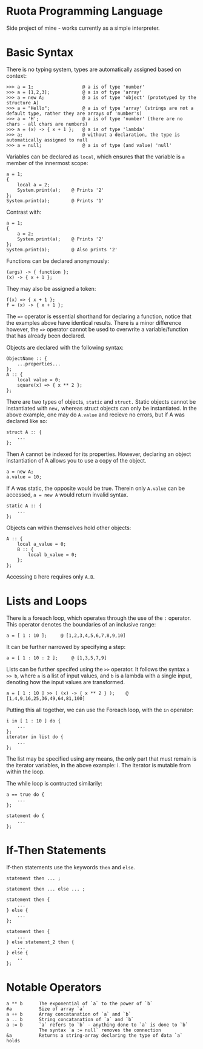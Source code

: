 # Ruota Programming Language

Side project of mine - works currently as a simple interpreter.

# Basic Syntax

There is no typing system, types are automatically assigned based on context:

	>>>	a = 1;					@ a is of type 'number'
	>>>	a = [1,2,3];			@ a is of type 'array'
	>>>	a = new A;				@ a is of type 'object' (prototyped by the structure A)
	>>>	a = "Hello";			@ a is of type 'array' (strings are not a default type, rather they are arrays of 'number's)
	>>>	a = 'H';				@ a is of type 'number' (there are no chars - all chars are numbers)
	>>>	a = (x) -> { x + 1 };	@ a is of type 'lambda'
	>>>	a;						@ without a declaration, the type is automatically assigned to null
	>>>	a = null;				@ a is of type (and value) 'null'

Variables can be declared as `local`, which ensures that the variable is `a` member of the innermost scope:

	a = 1;
	{
		local a = 2;
		System.print(a);	@ Prints '2'
	};
	System.print(a);		@ Prints '1'

Contrast with:

	a = 1;
	{
		a = 2;
		System.print(a);	@ Prints '2'
	};
	System.print(a);		@ Also prints '2'

Functions can be declared anonymously:

	(args) -> { function };
	(x) -> { x + 1 };

They may also be assigned a token:

	f(x) => { x + 1 };
	f = (x) -> { x + 1 };

The `=>` operator is essential shorthand for declaring a function, notice that the examples above have identical results. There is a minor difference however, the `=>` operator cannot be used to overwrite a variable/function that has already been declared.

Objects are declared with the following syntax:

	ObjectName :: {
		...properties...
	};
	A :: {
		local value = 0;
		square(x) => { x ** 2 };
	};

There are two types of objects, `static` and `struct.` Static objects cannot be instantiated with `new,` whereas struct objects can only be instantiated. In the above example, one may do `A.value` and recieve no errors, but if A was declared like so:

	struct A :: {
		...
	};

Then A cannot be indexed for its properties. However, declaring an object instantiation of A allows you to use a copy of the object.

	a = new A;
	a.value = 10;

If A was static, the opposite would be true. Therein only `A.value` can be accessed, `a = new A` would return invalid syntax.

	static A :: {
		...
	};

Objects can within themselves hold other objects:

	A :: {
		local a_value = 0;
		B :: {
			local b_value = 0;
		};
	};

Accessing `B` here requires only `A.B`.

# Lists and Loops

There is a foreach loop, which operates through the use of the `:` operator. This operator denotes the boundaries of an inclusive range:

	a = [ 1 : 10 ];		@ [1,2,3,4,5,6,7,8,9,10]

It can be further narrowed by specifying a step:

	a = [ 1 : 10 : 2 ];		@ [1,3,5,7,9]

Lists can be further specifed using the `>>` operator. It follows the syntax `a >> b`, where `a` is a list of input values, and `b` is a lambda with a single input, denoting how the input values are transformed.

	a = [ 1 : 10 ] >> ( (x) -> { x ** 2 } );	@ [1,4,9,16,25,36,49,64,81,100]

Putting this all together, we can use the Foreach loop, with the `in` operator:

	i in [ 1 : 10 ] do {
		...
	};
	iterator in list do {
		...
	};

The list may be specified using any means, the only part that must remain is the iterator variables, in the above example: i. The iterator is mutable from within the loop.

The while loop is contructed similarily:

	a == true do {
		...
	};

	statement do {
		...
	};

# If-Then Statements

If-then statements use the keywords `then` and `else`.

	statement then ... ;

	statement then ... else ... ;

	statement then {
		...
	} else {
		...
	};

	statement then {
		...
	} else statement_2 then {
		...
	} else {
		..
	};

# Notable Operators

	a ** b		The exponential of `a` to the power of `b`
	#a			Size of array `a`
	a ++ b		Array concatanation of `a` and `b`
	a .. b		String concatanation of `a` and `b`
	a := b		`a` refers to `b` - anything done to `a` is done to `b`
				The syntax `a := null` removes the connection
	&a			Returns a string-array declaring the type of data `a` holds
